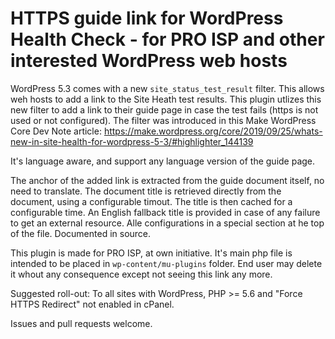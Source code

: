 # HTTPS guide link for WordPress Health Check - for PRO ISP and other interested WordPress web hosts

WordPress 5.3 comes with a new <code>site_status_test_result</code> filter. This allows weh hosts to add a link to the Site Heath test results. This plugin utlizes this new filter to add a link to their guide page in case the test fails (https is not used or not configured). The filter was introduced in this Make WordPress Core Dev Note article: https://make.wordpress.org/core/2019/09/25/whats-new-in-site-health-for-wordpress-5-3/#highlighter_144139

It's language aware, and support any language version of the guide page.

The anchor of the added link is extracted from the guide document itself, no need to translate. The document title is retrieved directly from the document, using a configurable timout. The title is then cached for a configurable time. An English fallback title is provided in case of any failure to get an external resource. Alle configurations in a special section at he top of the file. Documented in source.

This plugin is made for PRO ISP, at own initiative. It's main php file is intended to be placed in <code>wp-content/mu-plugins</code> folder. End user may delete it whout any consequence except not seeing this link any more.

Suggested roll-out: To all sites with WordPress, PHP >= 5.6 and "Force HTTPS Redirect" not enabled in cPanel.

Issues and pull requests welcome.
